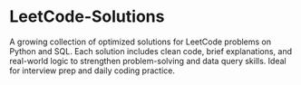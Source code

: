 # LeetCode-Solutions
A growing collection of optimized solutions for LeetCode problems on Python and SQL. Each solution includes clean code, brief explanations, and real-world logic to strengthen problem-solving and data query skills. Ideal for interview prep and daily coding practice.
